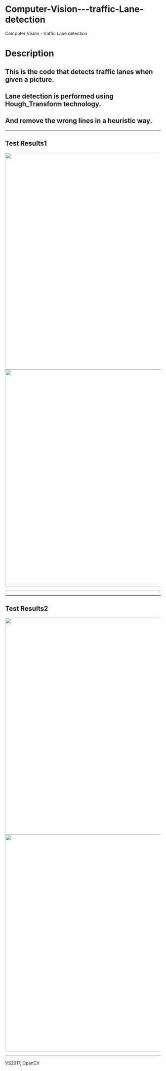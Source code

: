# Computer-Vision---traffic-Lane-detection
Computer Vision - traffic Lane detection


Description
===========
  
This is the code that detects traffic lanes when given a picture.
----------------------------------------------
Lane detection is performed using Hough_Transform technology.
---------------------------------------------
And remove the wrong lines in a heuristic way.
---------------------------------------------------------------
  
<hr/>  
  
Test Results1
-------------

<img width="700" src="https://user-images.githubusercontent.com/44941601/71886545-c097c180-317f-11ea-974c-0b313509b398.jpg">  
<img width="700" src="https://user-images.githubusercontent.com/44941601/71886553-c2fa1b80-317f-11ea-8d4b-7917258adedb.jpg">  

<hr/>  
<hr/>  

Test Results2
-------------

<img width="700" src="https://user-images.githubusercontent.com/44941601/71886610-de652680-317f-11ea-96ca-b8a5fee07f19.jpg">  
<img width="700" src="https://user-images.githubusercontent.com/44941601/71886617-e1f8ad80-317f-11ea-85ec-4d1715520bfa.jpg">  



<hr/>  
VS2017, OpenCV    

